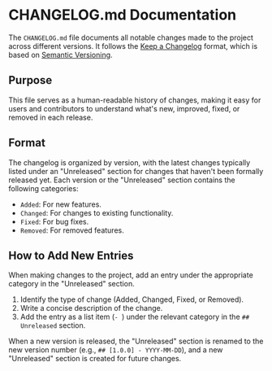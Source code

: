 # CHANGELOG.md Documentation

The `CHANGELOG.md` file documents all notable changes made to the project across different versions. It follows the [Keep a Changelog](https://keepachangelog.com/en/1.0.0/) format, which is based on [Semantic Versioning](https://semver.org/spec/v2.0.0.html).

## Purpose

This file serves as a human-readable history of changes, making it easy for users and contributors to understand what's new, improved, fixed, or removed in each release.

## Format

The changelog is organized by version, with the latest changes typically listed under an "Unreleased" section for changes that haven't been formally released yet. Each version or the "Unreleased" section contains the following categories:

-   `Added`: For new features.
-   `Changed`: For changes to existing functionality.
-   `Fixed`: For bug fixes.
-   `Removed`: For removed features.

## How to Add New Entries

When making changes to the project, add an entry under the appropriate category in the "Unreleased" section.

1.  Identify the type of change (Added, Changed, Fixed, or Removed).
2.  Write a concise description of the change.
3.  Add the entry as a list item (`- `) under the relevant category in the `## Unreleased` section.

When a new version is released, the "Unreleased" section is renamed to the new version number (e.g., `## [1.0.0] - YYYY-MM-DD`), and a new "Unreleased" section is created for future changes.
